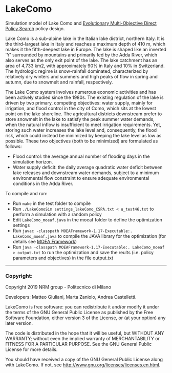 # LakeComo
Simulation model of Lake Como and [Evolutionary Multi-Objective Direct Policy Search](https://ascelibrary.org/doi/abs/10.1061/(ASCE)WR.1943-5452.0000570) policy design. 

Lake Como is a sub-alpine lake in the Italian lake district, northern Italy. It is the third-largest lake in Italy and reaches a maximum depth of 410 m, which makes it the fifth-deepest lake in Europe. The lake is shaped like an inverted 'Y' surrounded by mountains and primarily fed by the Adda River, which also serves as the only exit point of the lake. The lake catchment has an area of 4,733 km2, with approximately 90% in Italy and 10% in Switzerland. The hydrologic regime is snow-rainfall dominated, characterized by relatively dry winters and summers and high peaks of flow in spring and autumn, due to snowmelt and rainfall, respectively.

The Lake Como system involves numerous economic activities and has been actively studied since the 1980s. The existing regulation of the lake is driven by two primary, competing objectives: water supply, mainly for irrigation, and flood control in the city of Como, which sits at the lowest point on the lake shoreline. The agricultural districts downstream prefer to store snowmelt in the lake to satisfy the peak summer water demands, when the natural inflow is insufficient to meet irrigation requirements. Yet, storing such water increases the lake level and, consequently, the flood risk, which could instead be minimized by keeping the lake level as low as possible. These two objectives (both to be minimized) are formulated as follows:
* Flood control: the average annual number of flooding days in the simulation horizon.
* Water supply deficit: the daily average quadratic water deficit between lake releases and downstream water demands, subject to a minimum environmental flow constraint to ensure adequate environmental conditions in the Adda River.

To compile and run:
* Run `make` in the test folder to compile
* Run `./LakeComoSim settings_lakeComo_CSPA.txt < u_test46.txt` to perform a simulation with a random policy
* Edit `LakeComo_moeaf.java` in the moeaf folder to define the optimization settings 
* Run `javac -classpath MOEAFramework-1.17-Executable:. LakeComo_moeaf.java` to compile the JAVA library for the optimization (for details see [MOEA Framework](http://moeaframework.org/))
* Run `java -classpath MOEAFramework-1.17-Executable:. LakeComo_moeaf > output.txt` to run the optimization and save the reults (i.e. policy parameters and objectives) in the file output.txt


----
### Copyright:
  
Copyright 2019 NRM group - Politecnico di Milano
  
Developers: Matteo Giuliani, Marta Zaniolo, Andrea Castelletti.
  
LakeComo is free software: you can redistribute it and/or modify it under the terms of the GNU General Public License as published by the Free Software Foundation, either version 3 of the License, or (at your option) any later version.
  
The code is distributed in the hope that it will be useful, but WITHOUT ANY WARRANTY; without even the implied warranty of MERCHANTABILITY or FITNESS FOR A PARTICULAR PURPOSE.  See the GNU General Public License for more details.
  
You should have received a copy of the GNU General Public License along with LakeComo.  If not, see <http://www.gnu.org/licenses/licenses.en.html>.
